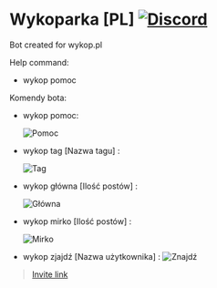# Wykoparka [PL] [![Discord](https://discordapp.com/api/guilds/367325058353594378/embed.png)]()

Bot created for wykop.pl

Help command:
- wykop pomoc


Komendy bota:

- wykop pomoc:

    ![Pomoc](https://i.imgur.com/PM8A1vR.png)
- wykop tag [Nazwa tagu] :

    ![Tag](https://i.imgur.com/UIq4d1J.png)
- wykop główna [Ilość postów] :

    ![Główna](https://i.imgur.com/peqz2tS.png)
- wykop mirko [Ilość postów] :
 
    ![Mirko](https://i.imgur.com/FNpVrDY.png)
- wykop zjajdź [Nazwa użytkownika] :
    ![Znajdź](https://i.imgur.com/hG4Rvh3.png)

> [Invite link](https://discordapp.com/oauth2/authorize?client_id=459391891687997451&permissions=2080&scope=bot)
